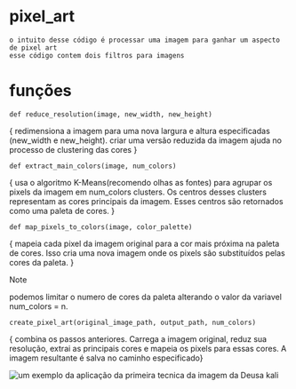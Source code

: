 # pixel_art
    o intuito desse código é processar uma imagem para ganhar um aspecto de pixel art
    esse código contem dois filtros para imagens

# funções
    def reduce_resolution(image, new_width, new_height)
   
   {
       redimensiona a imagem para uma nova largura e altura especificadas (new_width e new_height).
       criar uma versão reduzida da imagem ajuda no processo de clustering das cores 
   }

    def extract_main_colors(image, num_colors) 

    
  {
   usa o algoritmo K-Means(recomendo olhas as fontes) para agrupar os pixels da imagem em num_colors clusters.
	Os centros desses clusters representam as cores principais da imagem.
	Esses centros são retornados como uma paleta de cores.
 }

    def map_pixels_to_colors(image, color_palette)
    
  {
  mapeia cada pixel da imagem original para a cor mais próxima na paleta de cores.
	Isso cria uma nova imagem onde os pixels são substituídos pelas cores da paleta.
  }

> [!NOTE]
> podemos limitar o numero de  cores da paleta alterando o valor da variavel num_colors = n.

    create_pixel_art(original_image_path, output_path, num_colors)

{
combina os passos anteriores.
	Carrega a imagem original, reduz sua resolução, extrai as principais cores e mapeia os pixels para essas cores.
	A imagem resultante é salva no caminho especificado}

![um exemplo da aplicação da primeira tecnica da imagem da Deusa kali]([https://ibb.co/3ztzRT1](https://i.ibb.co/4dBd1FW/Captura-de-tela-2024-07-01-153742.png))

